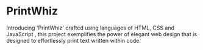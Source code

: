# PrintWhiz
Introducing 'PrintWhiz' crafted using languages of HTML, CSS and JavaScript , this project exemplifies the power of elegant web design that is designed to effortlessly print text written within code.
